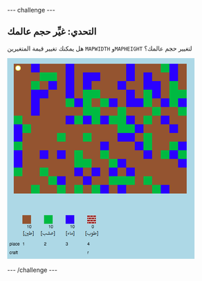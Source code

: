 \--- challenge \---

## التحدي: غيِّر حجم عالمك

هل يمكنك تغيير قيمة المتغيرين `MAPWIDTH` و`MAPHEIGHT` لتغيير حجم عالمك؟

![لقطة شاشة](images/craft-mapsize.png)

\--- /challenge \---